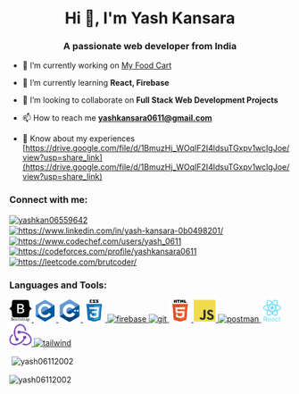 <h1 align="center">Hi 👋, I'm Yash Kansara</h1>
<h3 align="center">A passionate web developer from India</h3>

- 🔭 I’m currently working on [My Food Cart](https://my-food-cart.vercel.app/)

- 🌱 I’m currently learning **React, Firebase**

- 👯 I’m looking to collaborate on **Full Stack Web Development Projects**

- 📫 How to reach me **yashkansara0611@gmail.com**

- 📄 Know about my experiences [https://drive.google.com/file/d/1BmuzHj_WOqIF2I4ldsuTGxpv1wcIgJoe/view?usp=share_link](https://drive.google.com/file/d/1BmuzHj_WOqIF2I4ldsuTGxpv1wcIgJoe/view?usp=share_link)

<h3 align="left">Connect with me:</h3>
<p align="left">
<a href="https://twitter.com/yashkan06559642" target="blank"><img align="center" src="https://raw.githubusercontent.com/rahuldkjain/github-profile-readme-generator/master/src/images/icons/Social/twitter.svg" alt="yashkan06559642" height="30" width="40" /></a>
<a href="https://linkedin.com/in/https://www.linkedin.com/in/yash-kansara-0b0498201/" target="blank"><img align="center" src="https://raw.githubusercontent.com/rahuldkjain/github-profile-readme-generator/master/src/images/icons/Social/linked-in-alt.svg" alt="https://www.linkedin.com/in/yash-kansara-0b0498201/" height="30" width="40" /></a>
<a href="https://www.codechef.com/users/yash_0611" target="blank"><img align="center" src="https://cdn.jsdelivr.net/npm/simple-icons@3.1.0/icons/codechef.svg" alt="https://www.codechef.com/users/yash_0611" height="30" width="40" /></a>
<a href="https://codeforces.com/profile/https://codeforces.com/profile/yashkansara0611" target="blank"><img align="center" src="https://raw.githubusercontent.com/rahuldkjain/github-profile-readme-generator/master/src/images/icons/Social/codeforces.svg" alt="https://codeforces.com/profile/yashkansara0611" height="30" width="40" /></a>
<a href="https://www.leetcode.com/https://leetcode.com/brutcoder/" target="blank"><img align="center" src="https://raw.githubusercontent.com/rahuldkjain/github-profile-readme-generator/master/src/images/icons/Social/leet-code.svg" alt="https://leetcode.com/brutcoder/" height="30" width="40" /></a>
</p>

<h3 align="left">Languages and Tools:</h3>
<p align="left"> <a href="https://getbootstrap.com" target="_blank" rel="noreferrer"> <img src="https://raw.githubusercontent.com/devicons/devicon/master/icons/bootstrap/bootstrap-plain-wordmark.svg" alt="bootstrap" width="40" height="40"/> </a> <a href="https://www.cprogramming.com/" target="_blank" rel="noreferrer"> <img src="https://raw.githubusercontent.com/devicons/devicon/master/icons/c/c-original.svg" alt="c" width="40" height="40"/> </a> <a href="https://www.w3schools.com/cpp/" target="_blank" rel="noreferrer"> <img src="https://raw.githubusercontent.com/devicons/devicon/master/icons/cplusplus/cplusplus-original.svg" alt="cplusplus" width="40" height="40"/> </a> <a href="https://www.w3schools.com/css/" target="_blank" rel="noreferrer"> <img src="https://raw.githubusercontent.com/devicons/devicon/master/icons/css3/css3-original-wordmark.svg" alt="css3" width="40" height="40"/> </a> <a href="https://firebase.google.com/" target="_blank" rel="noreferrer"> <img src="https://www.vectorlogo.zone/logos/firebase/firebase-icon.svg" alt="firebase" width="40" height="40"/> </a> <a href="https://git-scm.com/" target="_blank" rel="noreferrer"> <img src="https://www.vectorlogo.zone/logos/git-scm/git-scm-icon.svg" alt="git" width="40" height="40"/> </a> <a href="https://www.w3.org/html/" target="_blank" rel="noreferrer"> <img src="https://raw.githubusercontent.com/devicons/devicon/master/icons/html5/html5-original-wordmark.svg" alt="html5" width="40" height="40"/> </a> <a href="https://developer.mozilla.org/en-US/docs/Web/JavaScript" target="_blank" rel="noreferrer"> <img src="https://raw.githubusercontent.com/devicons/devicon/master/icons/javascript/javascript-original.svg" alt="javascript" width="40" height="40"/> </a> <a href="https://postman.com" target="_blank" rel="noreferrer"> <img src="https://www.vectorlogo.zone/logos/getpostman/getpostman-icon.svg" alt="postman" width="40" height="40"/> </a> <a href="https://reactjs.org/" target="_blank" rel="noreferrer"> <img src="https://raw.githubusercontent.com/devicons/devicon/master/icons/react/react-original-wordmark.svg" alt="react" width="40" height="40"/> </a> <a href="https://redux.js.org" target="_blank" rel="noreferrer"> <img src="https://raw.githubusercontent.com/devicons/devicon/master/icons/redux/redux-original.svg" alt="redux" width="40" height="40"/> </a> <a href="https://tailwindcss.com/" target="_blank" rel="noreferrer"> <img src="https://www.vectorlogo.zone/logos/tailwindcss/tailwindcss-icon.svg" alt="tailwind" width="40" height="40"/> </a> </p>

<p>&nbsp;<img align="center" src="https://github-readme-stats.vercel.app/api?username=yash06112002&show_icons=true&locale=en" alt="yash06112002" /></p>

<p><img align="center" src="https://github-readme-streak-stats.herokuapp.com/?user=yash06112002&" alt="yash06112002" /></p>


